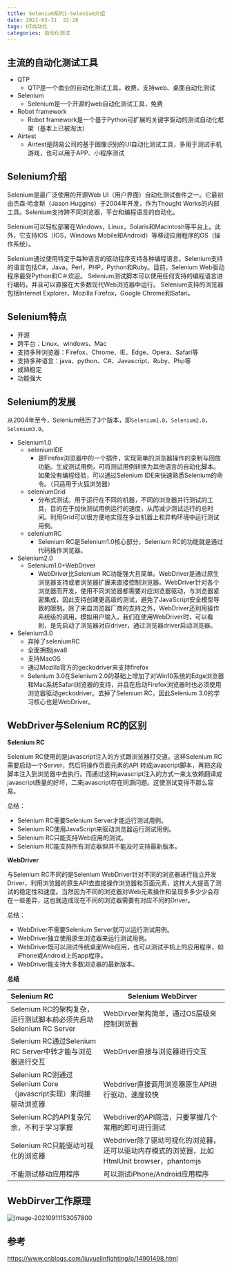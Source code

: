 ```yaml
---
title: Selenium系列1-Selenium介绍 
date: 2021-03-31  22:28
tags: UI自动化
categories: 自动化测试
---
```


## 主流的自动化测试工具

- QTP
  - QTP是一个商业的自动化测试工具，收费，支持web、桌面自动化测试
- Selenium
  - Selenium是一个开源的web自动化测试工具，免费
- Robot framework
  - Robot framework是一个基于Python可扩展的关键字驱动的测试自动化框架（基本上已被淘汰）
- Airtest
  - Airtest是网易公司的基于图像识别的UI自动化测试工具，多用于测试手机游戏，也可以用于APP、小程序测试

## Selenium介绍

Selenium是最广泛使用的开源Web UI（用户界面）自动化测试套件之一。它最初由杰森·哈金斯（Jason Huggins）于2004年开发，作为Thought Works的内部工具。Selenium支持跨不同浏览器，平台和编程语言的自动化。

Selenium可以轻松部署在Windows，Linux，Solaris和Macintosh等平台上。此外，它支持IOS（IOS，Windows Mobile和Android）等移动应用程序的OS（操作系统）。

Selenium通过使用特定于每种语言的驱动程序支持各种编程语言。Selenium支持的语言包括C#，Java，Perl，PHP，Python和Ruby。目前，Selenium Web驱动程序最受Python和C＃欢迎。 Selenium测试脚本可以使用任何支持的编程语言进行编码，并且可以直接在大多数现代Web浏览器中运行。 Selenium支持的浏览器包括Internet Explorer，Mozilla Firefox，Google Chrome和Safari。

## Selenium特点

- 开源
- 跨平台：Linux、windows、Mac
- 支持多种浏览器：Firefox、Chrome、IE、Edge、Opera、Safari等
- 支持多种语言：java、python、C#、Javascript、Ruby、Php等
- 成熟稳定
- 功能强大
<!-- more -->

## Selenium的发展

从2004年至今，Selenium经历了3个版本，即`Selenium1.0`，`Selenium2.0`，`Selenium3.0`。

- Selenium1.0
  - seleniumIDE      
    - 是Firefox浏览器中的一个插件，实现简单的浏览器操作的录制与回放功能。生成测试用例，可将测试用例转换为其他语言的自动化脚本。如果没有编程经验，可以通过Selenium IDE来快速熟悉Selenium的命令。（只适用于火狐浏览器）
  - seleniumGrid 
    - 分布式测试。用于运行在不同的机器，不同的浏览器并行测试的工具，目的在于加快测试用例运行的速度，从而减少测试运行的总时间。利用Grid可以很方便地实现在多台机器上和异构环境中运行测试用例。
  - seleniumRC
    - Selenium RC是Selenium1.0核心部分，Selenium RC的功能就是通过代码操作浏览器。
- Selenium2.0    
  - Selenium1.0+WebDriver
    - WebDriver比Selenium RC功能强大且简单。WebDriver是通过原生浏览器支持或者浏览器扩展来直接控制浏览器。WebDriver针对各个浏览器而开发，使用不同浏览器都需要对应浏览器驱动，与浏览器紧密集成，因此支持创建更高级的测试，避免了JavaScript安全模型导致的限制。除了来自浏览器厂商的支持之外，WebDriver还利用操作系统级的调用，模拟用户输入。我们在使用WebDriver时，可以看到，是先启动了浏览器对应driver，通过浏览器driver启动浏览器。
- Selenium3.0
  - 弃掉了seleniumRC
  - 全面拥抱java8
  - 支持MacOS
  - 通过Mozilla官方的geckodriver来支持firefox
  - Selenium 3.0在Selenium 2.0的基础上增加了对Win10系统的Edge浏览器和Mac系统Safari浏览器的支持，并且在启动Firefox浏览器时也必须使用浏览器驱动geckodriver。去掉了Selenium RC，因此Selenium 3.0的学习核心也是WebDriver。

## WebDriver与Selenium RC的区别

**Selenium RC**

Selenium RC使用的是javascript注入的方式跟浏览器打交道。这样Selenium RC需要启动一个Server，然后将操作页面元素的API 转成javascript脚本，再把这段脚本注入到浏览器中去执行。而通过这种javascript注入的方式一来太依赖翻译成javascript质量的好坏，二来javascript存在同源问题。这使测试变得不那么容易。

总结：

- Selenium RC需要Selenium Server才能运行测试用例。
- Selenium RC使用JavaScript来驱动浏览器运行测试用例。
- Selenium RC只能支持Web应用的测试。
- Selenium RC能支持所有浏览器但并不能及时支持最新版本。

**WebDriver**

与Selenium RC不同的是Selenium WebDriver针对不同的浏览器进行独立开发Driver，利用浏览器的原生API去直接操作浏览器和页面元素，这样大大提高了测试的稳定性和速度。当然因为不同的浏览器对Web元素操作和呈现多多少少会存在一些差异，这也就造成现在不同的浏览器需要有对应不同的Driver。

总结：

- WebDriver不需要Selenium Server就可以运行测试用例。
- WebDriver独立使用原生浏览器来运行测试用例。
- WebDriver既可以测试传统桌面Web应用，也可以测试手机上的应用程序，如iPhone或Android上的app程序。
- WebDriver能支持大多数浏览器的最新版本。

**总结**

| Selenium RC                                                  | Selenium WebDirver                                           |
| :----------------------------------------------------------- | ------------------------------------------------------------ |
| Selenium RC的架构复杂，运行测试脚本前必须先启动Selenium RC Server | WebDirver架构简单，通过OS层级来控制浏览器                    |
| Selenium RC通过Selenium RC Server中转才能与浏览器进行交互    | WebDriver直接与浏览器进行交互                                |
| Selenium RC则通过Selenium Core（javascript实现）来间接驱动浏览器 | Webdriver直接调用浏览器原生API进行驱动，速度较快             |
| Selenium RC的API复杂冗余，不利于学习掌握                     | Webdriver的API简洁，只要掌握几个常用的即可进行测试           |
| Selenium RC只能驱动可视化的浏览器                            | Webdriver除了驱动可视化的浏览器，还可以驱动内存模式的浏览器，比如HtmlUnit browser，phantomjs |
| 不能测试移动应用程序                                         | 可以测试iPhone/Android应用程序                               |

## WebDirver工作原理

![image-20210911153057800](https://img.rockche.cn//image-20210911153057800.png)

## 参考

https://www.cnblogs.com/liuyuelinfighting/p/14901498.html
